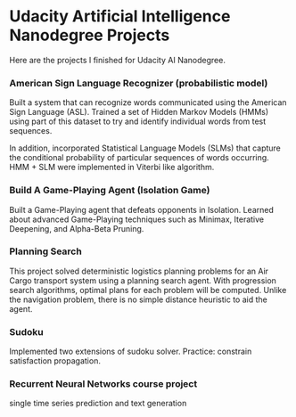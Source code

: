 # Udacity Artificial Intelligence Nanodegree Projects

Here are the projects I finished for Udacity AI Nanodegree.

### American Sign Language Recognizer (probabilistic model)

Built a system that can recognize words communicated using the American Sign Language (ASL). Trained a set of Hidden Markov Models (HMMs) using part of this dataset to try and identify individual words from test sequences.

In addition, incorporated Statistical Language Models (SLMs) that capture the conditional probability of particular sequences of words occurring. HMM + SLM were implemented in Viterbi like algorithm.

### Build A Game-Playing Agent (Isolation Game)

Built a Game-Playing agent that defeats opponents in Isolation. Learned about advanced Game-Playing techniques such as Minimax, Iterative Deepening, and Alpha-Beta Pruning.

### Planning Search

This project solved deterministic logistics planning problems for an Air Cargo transport system using a planning search agent. With progression search algorithms, optimal plans for each problem will be computed.  Unlike the navigation problem, there is no simple distance heuristic to aid the agent. 

### Sudoku

Implemented two extensions of sudoku solver. Practice: constrain satisfaction propagation.

### Recurrent Neural Networks course project

single time series prediction and text generation
